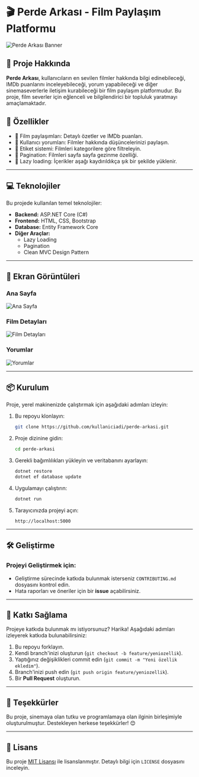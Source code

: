 # 🎬 Perde Arkası - Film Paylaşım Platformu

![Perde Arkası Banner](https://via.placeholder.com/1200x400?text=Perde+Arkası+Film+Platformu)

## 📖 Proje Hakkında

**Perde Arkası**, kullanıcıların en sevilen filmler hakkında bilgi edinebileceği, IMDb puanlarını inceleyebileceği, yorum yapabileceği ve diğer sinemaseverlerle iletişim kurabileceği bir film paylaşım platformudur. Bu proje, film severler için eğlenceli ve bilgilendirici bir topluluk yaratmayı amaçlamaktadır. 

## 🚀 Özellikler

- 🎥 Film paylaşımları: Detaylı özetler ve IMDb puanları.
- 📜 Kullanıcı yorumları: Filmler hakkında düşüncelerinizi paylaşın.
- 🔖 Etiket sistemi: Filmleri kategorilere göre filtreleyin.
- 📄 Pagination: Filmleri sayfa sayfa gezinme özelliği.
- 🌟 Lazy loading: İçerikler aşağı kaydırıldıkça şık bir şekilde yüklenir.

---

## 💻 Teknolojiler

Bu projede kullanılan temel teknolojiler:

- **Backend:** ASP.NET Core (C#)
- **Frontend:** HTML, CSS, Bootstrap
- **Database:** Entity Framework Core
- **Diğer Araçlar:** 
  - Lazy Loading
  - Pagination
  - Clean MVC Design Pattern

---

## 📸 Ekran Görüntüleri

### Ana Sayfa
![Ana Sayfa](https://via.placeholder.com/800x400?text=Ana+Sayfa+Örneği)

### Film Detayları
![Film Detayları](https://via.placeholder.com/800x400?text=Film+Detay+Sayfası)

### Yorumlar
![Yorumlar](https://via.placeholder.com/800x400?text=Yorum+Örneği)

---

## 📦 Kurulum

Proje, yerel makinenizde çalıştırmak için aşağıdaki adımları izleyin:

1. Bu repoyu klonlayın:
    ```bash
    git clone https://github.com/kullaniciadi/perde-arkasi.git
    ```

2. Proje dizinine gidin:
    ```bash
    cd perde-arkasi
    ```

3. Gerekli bağımlılıkları yükleyin ve veritabanını ayarlayın:
    ```bash
    dotnet restore
    dotnet ef database update
    ```

4. Uygulamayı çalıştırın:
    ```bash
    dotnet run
    ```

5. Tarayıcınızda projeyi açın:
    ```
    http://localhost:5000
    ```

---

## 🛠️ Geliştirme

### Projeyi Geliştirmek için:

- Geliştirme sürecinde katkıda bulunmak isterseniz `CONTRIBUTING.md` dosyasını kontrol edin.
- Hata raporları ve öneriler için bir **issue** açabilirsiniz.

---

## 🤝 Katkı Sağlama

Projeye katkıda bulunmak mı istiyorsunuz? Harika! Aşağıdaki adımları izleyerek katkıda bulunabilirsiniz:

1. Bu repoyu forklayın.
2. Kendi branch'inizi oluşturun (`git checkout -b feature/yeniozellik`).
3. Yaptığınız değişiklikleri commit edin (`git commit -m "Yeni özellik ekledim"`).
4. Branch'inizi push edin (`git push origin feature/yeniozellik`).
5. Bir **Pull Request** oluşturun.

---

## 🌟 Teşekkürler

Bu proje, sinemaya olan tutku ve programlamaya olan ilginin birleşimiyle oluşturulmuştur. Destekleyen herkese teşekkürler! 😊

---

## 📄 Lisans

Bu proje [MIT Lisansı](LICENSE) ile lisanslanmıştır. Detaylı bilgi için `LICENSE` dosyasını inceleyin.
